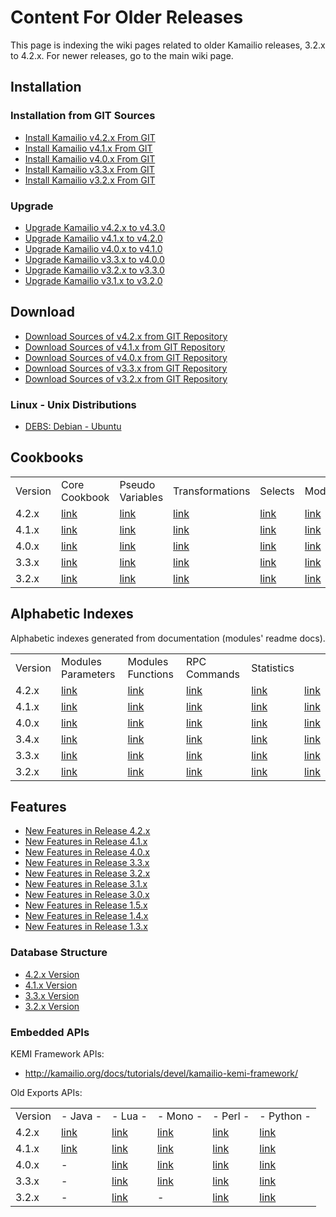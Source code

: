 # Content For Older Releases

This page is indexing the wiki pages related to older Kamailio releases,
3.2.x to 4.2.x. For newer releases, go to the main wiki page.

## Installation

### Installation from GIT Sources

-   [Install Kamailio v4.2.x From GIT](../install/4.2.x/git.md)
-   [Install Kamailio v4.1.x From GIT](../install/4.1.x/git.md)
-   [Install Kamailio v4.0.x From GIT](../install/4.0.x/git.md)
-   [Install Kamailio v3.3.x From GIT](../install/3.3.x/git.md)
-   [Install Kamailio v3.2.x From GIT](../install/3.2.x/git.md)

### Upgrade

-   [Upgrade Kamailio v4.2.x to v4.3.0](../install/upgrade/4.2.x-to-4.3.0.md)
-   [Upgrade Kamailio v4.1.x to v4.2.0](../install/upgrade/4.1.x-to-4.2.0.md)
-   [Upgrade Kamailio v4.0.x to v4.1.0](../install/upgrade/4.0.x-to-4.1.0.md)
-   [Upgrade Kamailio v3.3.x to v4.0.0](../install/upgrade/3.3.x-to-4.0.0.md)
-   [Upgrade Kamailio v3.2.x to v3.3.0](../install/upgrade/3.2.x-to-3.3.0.md)
-   [Upgrade Kamailio v3.1.x to v3.2.0](../install/upgrade/3.1.x-to-3.2.0.md)

## Download

-   [Download Sources of v4.2.x from GIT Repository](../download/v4.2.x-from-git.md)
-   [Download Sources of v4.1.x from GIT Repository](../download/v4.1.x-from-git.md)
-   [Download Sources of v4.0.x from GIT Repository](../download/v4.0.x-from-git.md)
-   [Download Sources of v3.3.x from GIT Repository](../download/v3.3.x-from-git.md)
-   [Download Sources of v3.2.x from GIT Repository](../download/v3.2.x-from-git.md)

### Linux - Unix Distributions

-   [DEBS: Debian - Ubuntu](../old-releases/packages/debs.md)

## Cookbooks

  

|         |                               |                                          |                                          |                                  |                                                 |
|---------|-------------------------------|------------------------------------------|------------------------------------------|----------------------------------|-------------------------------------------------|
| Version | Core Cookbook                 | Pseudo Variables                         | Transformations                          | Selects                          | Modules                                         |
| 4.2.x   | [link](../cookbooks/4.2.x/core.md) | [link](../cookbooks/4.2.x/pseudovariables.md) | [link](../cookbooks/4.2.x/transformations.md) | [link](../cookbooks/4.2.x/selects.md) | [link](http://kamailio.org/docs/modules/4.2.x/) |
| 4.1.x   | [link](../cookbooks/4.1.x/core.md) | [link](../cookbooks/4.1.x/pseudovariables.md) | [link](../cookbooks/4.1.x/transformations.md) | [link](../cookbooks/4.1.x/selects.md) | [link](http://kamailio.org/docs/modules/4.1.x/) |
| 4.0.x   | [link](../cookbooks/4.0.x/core.md) | [link](../cookbooks/4.0.x/pseudovariables.md) | [link](../cookbooks/4.0.x/transformations.md) | [link](../cookbooks/4.0.x/selects.md) | [link](http://kamailio.org/docs/modules/4.0.x/) |
| 3.3.x   | [link](../cookbooks/3.3.x/core.md) | [link](../cookbooks/3.3.x/pseudovariables.md) | [link](../cookbooks/3.3.x/transformations.md) | [link](../cookbooks/3.3.x/selects.md) | [link](http://kamailio.org/docs/modules/3.3.x/) |
| 3.2.x   | [link](../cookbooks/3.2.x/core.md) | [link](../cookbooks/3.2.x/pseudovariables.md) | [link](../cookbooks/3.2.x/transformations.md) | [link](../cookbooks/3.2.x/selects.md) | [link](http://kamailio.org/docs/modules/3.2.x/) |

  

## Alphabetic Indexes

Alphabetic indexes generated from documentation (modules' readme docs).

  

|         |                                           |                                          |                                        |                                           |                                                                            |
|---------|-------------------------------------------|------------------------------------------|----------------------------------------|-------------------------------------------|----------------------------------------------------------------------------|
| Version | Modules Parameters                        | Modules Functions                        | RPC Commands                           | Statistics                                |                                                                            |
| 4.2.x   | [link](../alphaindexes/4.2.x/modparameters.md) | [link](../alphaindexes/4.2.x/modfunctions.md) | [link](../alphaindexes/4.2.x/micommands.md) | [link](../alphaindexes/4.2.x/modstatistics.md) | [link](http://www.kamailio.org/docs/docbooks/4.2.x/rpc_list/rpc_list.html) |
| 4.1.x   | [link](../alphaindexes/4.1.x/modparameters.md) | [link](../alphaindexes/4.1.x/modfunctions.md) | [link](../alphaindexes/4.1.x/micommands.md) | [link](../alphaindexes/4.1.x/modstatistics.md) | [link](http://www.kamailio.org/docs/docbooks/4.1.x/rpc_list/rpc_list.html) |
| 4.0.x   | [link](../alphaindexes/4.0.x/modparameters.md) | [link](../alphaindexes/4.0.x/modfunctions.md) | [link](../alphaindexes/4.0.x/micommands.md) | [link](../alphaindexes/4.0.x/modstatistics.md) | [link](http://www.kamailio.org/docs/docbooks/4.0.x/rpc_list/rpc_list.html) |
| 3.4.x   | [link](../alphaindexes/3.4.x/modparameters.md) | [link](../alphaindexes/3.4.x/modfunctions.md) | [link](../alphaindexes/3.4.x/micommands.md) | [link](../alphaindexes/3.4.x/modstatistics.md) | [link](http://www.kamailio.org/docs/docbooks/3.4.x/rpc_list/rpc_list.html) |
| 3.3.x   | [link](../alphaindexes/3.3.x/modparameters.md) | [link](../alphaindexes/3.3.x/modfunctions.md) | [link](../alphaindexes/3.3.x/micommands.md) | [link](../alphaindexes/3.3.x/modstatistics.md) | [link](http://www.kamailio.org/docs/docbooks/3.3.x/rpc_list/rpc_list.html) |
| 3.2.x   | [link](../alphaindexes/3.2.x/modparameters.md) | [link](../alphaindexes/3.2.x/modfunctions.md) | [link](../alphaindexes/3.2.x/micommands.md) | [link](../alphaindexes/3.2.x/modstatistics.md) | [link](http://www.kamailio.org/docs/docbooks/3.2.x/rpc_list/rpc_list.html) |

  

## Features

-   [New Features in Release 4.2.x](../features/new-in-4.2.x.md)
-   [New Features in Release 4.1.x](../features/new-in-4.1.x.md)
-   [New Features in Release 4.0.x](../features/new-in-4.0.x.md)
-   [New Features in Release 3.3.x](../features/new-in-3.3.x.md)
-   [New Features in Release 3.2.x](../features/new-in-3.2.x.md)
-   [New Features in Release 3.1.x](http://www.kamailio.org/dokuwiki/doku.php/features:new-in-3.1.x)
-   [New Features in Release 3.0.x](http://www.kamailio.org/dokuwiki/doku.php/features:new-in-3.0.x)
-   [New Features in Release 1.5.x](http://www.kamailio.org/dokuwiki/doku.php/features:new-in-1.5.x)
-   [New Features in Release 1.4.x](http://www.kamailio.org/dokuwiki/doku.php/features:new-in-1.4.x)
-   [New Features in Release 1.3.x](http://www.kamailio.org/dokuwiki/doku.php/features:new-in-1.3.x)

### Database Structure

-   [4.2.x Version](http://www.kamailio.org/docs/db-tables/kamailio-db-4.2.x.html)
-   [4.1.x Version](http://www.kamailio.org/docs/db-tables/kamailio-db-4.1.x.html)
-   [3.3.x Version](http://www.kamailio.org/docs/db-tables/kamailio-db-3.3.x.html)
-   [3.2.x Version](http://www.kamailio.org/docs/db-tables/kamailio-db-3.2.x.html)

### Embedded APIs

KEMI Framework APIs:

-   <http://kamailio.org/docs/tutorials/devel/kamailio-kemi-framework/>

Old Exports APIs:

  

|         |                                 |                                |                                 |                                 |                                   |
|---------|---------------------------------|--------------------------------|---------------------------------|---------------------------------|-----------------------------------|
| Version | \- Java -                       | \- Lua -                       | \- Mono -                       | \- Perl -                       | \- Python -                       |
| 4.2.x   | [link](../embeddedapi/4.2.x/java.md) | [link](../embeddedapi/4.2.x/lua.md) | [link](../embeddedapi/4.2.x/mono.md) | [link](../embeddedapi/4.2.x/perl.md) | [link](../embeddedapi/4.2.x/python.md) |
| 4.1.x   | [link](../embeddedapi/4.1.x/java.md) | [link](../embeddedapi/4.1.x/lua.md) | [link](../embeddedapi/4.1.x/mono.md) | [link](../embeddedapi/4.1.x/perl.md) | [link](../embeddedapi/4.1.x/python.md) |
| 4.0.x   | \-                              | [link](../embeddedapi/4.0.x/lua.md) | [link](../embeddedapi/4.0.x/mono.md) | [link](../embeddedapi/4.0.x/perl.md) | [link](../embeddedapi/4.0.x/python.md) |
| 3.3.x   | \-                              | [link](../embeddedapi/3.3.x/lua.md) | [link](../embeddedapi/3.3.x/mono.md) | [link](../embeddedapi/3.3.x/perl.md) | [link](../embeddedapi/3.3.x/python.md) |
| 3.2.x   | \-                              | [link](../embeddedapi/3.2.x/lua.md) | \-                              | [link](../embeddedapi/3.2.x/perl.md) | [link](../embeddedapi/3.2.x/python.md) |

  
